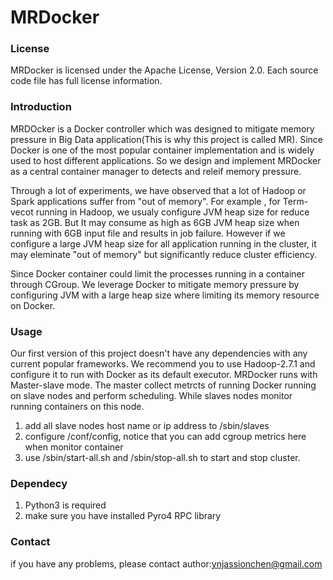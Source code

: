 # MRDocker

### License
MRDocker is licensed under the Apache License, Version 2.0.
Each source code file has full license information.

### Introduction
MRDOcker is a Docker controller which was designed to mitigate memory pressure in Big Data application(This is why this project is called MR). Since Docker is one of the most popular container implementation and is widely used to host different applications. So we design and implement MRDocker as a central container manager to detects and releif memory pressure.

Through a lot of experiments, we have observed that a lot of Hadoop or Spark applications suffer from "out of memory". For example , for Term-vecot running in Hadoop, we usualy configure JVM heap size for reduce task as 2GB. But It may consume as high as 6GB JVM heap size when running with 6GB input file and results in job failure. However if we configure a large JVM heap size for all application running in the cluster, it may eleminate "out of memory" but significantly reduce cluster efficiency.

Since Docker container could limit the processes running in a container through CGroup. We leverage Docker to mitigate memory pressure by configuring JVM with a large heap size where limiting its memory resource on Docker.


### Usage 
Our first version of this project doesn't have any dependencies with any current popular frameworks. We recommend you to use Hadoop-2.7.1 and configure it to run with Docker as its default executor. MRDocker runs with Master-slave mode. The master collect metrcts of running Docker running on slave nodes and perform scheduling. While slaves nodes monitor running containers on this node.

1. add all slave nodes host name or ip address to  /sbin/slaves
2. configure /conf/config, notice that you can add cgroup metrics here when monitor container
3. use /sbin/start-all.sh and /sbin/stop-all.sh to start and stop cluster.


### Dependecy
1. Python3 is required 
2. make sure you have installed Pyro4 RPC library


### Contact
if you have any problems, please contact author:ynjassionchen@gmail.com


